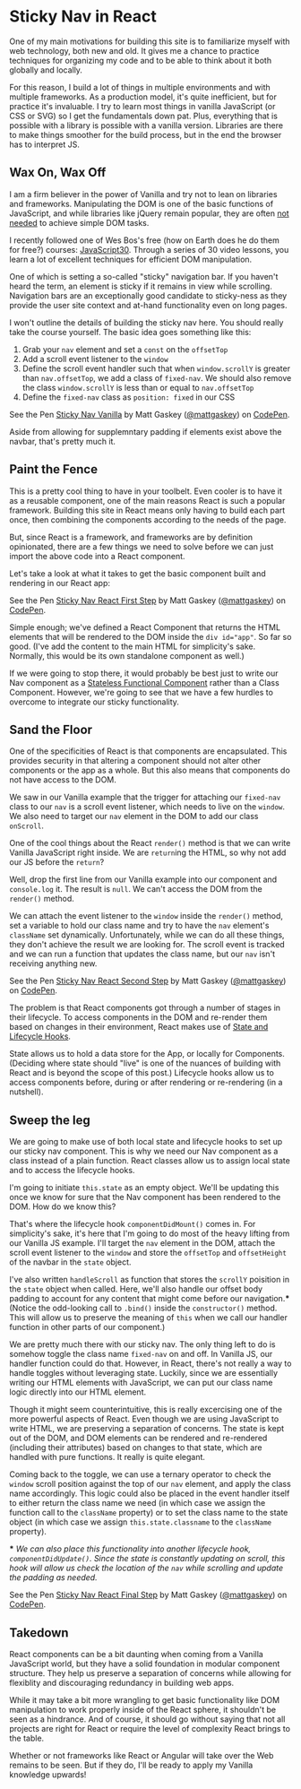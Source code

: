 # Sticky Nav in React

One of my main motivations for building this site is to familiarize myself with web technology, both new and old.  It gives me a chance to practice techniques for organizing my code and to be able to think about it both globally and locally.

For this reason, I build a lot of things in multiple environments and with multiple frameworks.  As a production model, it's quite inefficient, but for practice it's invaluable.  I try to learn most things in vanilla JavaScript (or CSS or SVG) so I get the fundamentals down pat.  Plus, everything that is possible with a library is possible with a vanilla version.  Libraries are there to make things smoother for the build process, but in the end the browser has to interpret JS.

## Wax On, Wax Off

I am a firm believer in the power of Vanilla and try not to lean on libraries and frameworks.  Manipulating the DOM is one of the basic functions of JavaScript, and while libraries like jQuery remain popular, they are often [not needed](http://youmightnotneedjquery.com/) to achieve simple DOM tasks.  

I recently followed one of Wes Bos's free (how on Earth does he do them for free?) courses: [JavaScript30](https://javascript30.com).  Through a series of 30 video lessons, you learn a lot of excellent techniques for efficient DOM manipulation.  

One of which is setting a so-called "sticky" navigation bar. If you haven't heard the term, an element is sticky if it remains in view while scrolling.  Navigation bars are an exceptionally good candidate to sticky-ness as they provide the user site context and at-hand functionality even on long pages.

I won't outline the details of building the sticky nav here.  You should really take the course yourself. The basic idea goes something like this:

1. Grab your `nav` element and set a `const` on the `offsetTop`
2. Add a scroll event listener to the `window`
3. Define the scroll event handler such that when `window.scrollY` is greater than `nav.offsetTop`, we add a class of `fixed-nav`.  We should also remove the class `window.scrollY` is less than or equal to `nav.offsetTop`
4. Define the `fixed-nav` class as `position: fixed` in our CSS


<p data-height="265" data-theme-id="0" data-slug-hash="BwXGML" data-default-tab="js,result" data-user="mattgaskey" data-embed-version="2" data-pen-title="Sticky Nav Vanilla" class="codepen">See the Pen <a href="https://codepen.io/mattgaskey/pen/BwXGML/">Sticky Nav Vanilla</a> by Matt Gaskey (<a href="https://codepen.io/mattgaskey">@mattgaskey</a>) on <a href="https://codepen.io">CodePen</a>.</p>
<script async src="https://production-assets.codepen.io/assets/embed/ei.js"></script>

Aside from allowing for supplemntary padding if elements exist above the navbar, that's pretty much it.

## Paint the Fence

This is a pretty cool thing to have in your toolbelt.  Even cooler is to have it as a reusable component, one of the main reasons React is such a popular framework.  Building this site in React means only having to build each part once, then combining the components according to the needs of the page.

But, since React is a framework, and frameworks are by definition opinionated, there are a few things we need to solve before we can just import the above code into a React component.

Let's take a look at what it takes to get the basic component built and rendering in our React app:

<p data-height="265" data-theme-id="0" data-slug-hash="pWMqOQ" data-default-tab="js,result" data-user="mattgaskey" data-embed-version="2" data-pen-title="Sticky Nav React First Step" class="codepen">See the Pen <a href="https://codepen.io/mattgaskey/pen/pWMqOQ/">Sticky Nav React First Step</a> by Matt Gaskey (<a href="https://codepen.io/mattgaskey">@mattgaskey</a>) on <a href="https://codepen.io">CodePen</a>.</p>
<script async src="https://production-assets.codepen.io/assets/embed/ei.js"></script>

Simple enough; we've defined a React Component that returns the HTML elements that will be rendered to the DOM inside the `div id="app"`.  So far so good. (I've add the content to the main HTML for simplicity's sake.  Normally, this would be its own standalone component as well.)

If we were going to stop there, it would probably be best just to write our Nav component as a [Stateless Functional Component](https://reactjs.org/docs/components-and-props.html) rather than a Class Component.  However, we're going to see that we have a few hurdles to overcome to integrate our sticky functionality.

## Sand the Floor

One of the specificities of React is that components are encapsulated.  This provides security in that altering a component should not alter other components or the app as a whole.  But this also means that components do not have access to the DOM.  

We saw in our Vanilla example that the trigger for attaching our `fixed-nav` class to our `nav` is a scroll event listener, which needs to live on the `window`.  We also need to target our `nav` element in the DOM to add our class `onScroll`.

One of the cool things about the React `render()` method is that we can write Vanilla JavaScript right inside.  We are `return`ing the HTML, so why not add our JS before the `return`?

Well, drop the first line from our Vanilla example into our component and `console.log` it.  The result is `null`.  We can't access the DOM from the `render()` method.

We can attach the event listener to the `window` inside the `render()` method, set a variable to hold our class name and try to have the `nav` element's `className` set dynamically.  Unfortunately, while we can do all these things, they don't achieve the result we are looking for.  The scroll event is tracked and we can run a function that updates the class name, but our `nav` isn't receiving anything new.

<p data-height="265" data-theme-id="0" data-slug-hash="ZXgwpE" data-default-tab="js,result" data-user="mattgaskey" data-embed-version="2" data-pen-title="Sticky Nav React Second Step" class="codepen">See the Pen <a href="https://codepen.io/mattgaskey/pen/ZXgwpE/">Sticky Nav React Second Step</a> by Matt Gaskey (<a href="https://codepen.io/mattgaskey">@mattgaskey</a>) on <a href="https://codepen.io">CodePen</a>.</p>
<script async src="https://production-assets.codepen.io/assets/embed/ei.js"></script>

The problem is that React components got through a number of stages in their lifecycle.  To access components in the DOM and re-render them based on changes in their environment, React makes use of [State and Lifecycle Hooks](https://reactjs.org/docs/state-and-lifecycle.html).

State allows us to hold a data store for the App, or locally for Components. (Deciding where state should "live" is one of the nuances of building with React and is beyond the scope of this post.) Lifecycle hooks allow us to access components before, during or after rendering or re-rendering (in a nutshell).

## Sweep the leg

We are going to make use of both local state and lifecycle hooks to set up our sticky nav component.  This is why we need our Nav component as a class instead of a plain function.  React classes allow us to assign local state and to access the lifecycle hooks.

I'm going to initiate `this.state` as an empty object.  We'll be updating this once we know for sure that the Nav component has been rendered to the DOM.  How do we know this?

That's where the lifecycle hook `componentDidMount()` comes in.  For simplicity's sake, it's here that I'm going to do most of the heavy lifting from our Vanilla JS example.  I'll target the `nav` element in the DOM, attach the scroll event listener to the `window` and store the `offsetTop` and `offsetHeight` of the navbar in the `state` object.

I've also written `handleScroll` as function that stores the `scrollY` poisition in the `state` object when called.  Here, we'll also handle our offset body padding to account for any content that might come before our navigation.__*__ (Notice the odd-looking call to `.bind()` inside the `constructor()` method.  This will allow us to preserve the meaning of `this` when we call our handler function in other parts of our component.)

We are pretty much there with our sticky nav.  The only thing left to do is somehow toggle the class name `fixed-nav` on and off.  In Vanilla JS, our handler function could do that.  However, in React, there's not really a way to handle toggles without leveraging state.  Luckily, since we are essentially writing our HTML elements with JavaScript, we can put our class name logic directly into our HTML element.

Though it might seem counterintuitive, this is really excercising one of the more powerful aspects of React.  Even though we are using JavaScript to write HTML, we are preserving a separation of concerns.  The state is kept out of the DOM, and DOM elements can be rendered and re-rendered (including their attributes) based on changes to that state, which are handled with pure functions.  It really is quite elegant.

Coming back to the toggle, we can use a ternary operator to check the `window` scroll position against the top of our `nav` element, and apply the class name accordingly. This logic could also be placed in the event handler itself to either return the class name we need (in which case we assign the function call to the `className` property) or to set the class name to the state object (in which case we assign `this.state.classname` to the `className` property). 


__*__ *We can also place this functionality into another lifecycle hook, `componentDidUpdate()`.  Since the state is constantly updating on scroll, this hook will allow us check the location of the `nav` while scrolling and update the padding as needed.* 

<p data-height="265" data-theme-id="0" data-slug-hash="gGVEzb" data-default-tab="js,result" data-user="mattgaskey" data-embed-version="2" data-pen-title="Sticky Nav React Final Step" class="codepen">See the Pen <a href="https://codepen.io/mattgaskey/pen/gGVEzb/">Sticky Nav React Final Step</a> by Matt Gaskey (<a href="https://codepen.io/mattgaskey">@mattgaskey</a>) on <a href="https://codepen.io">CodePen</a>.</p>
<script async src="https://production-assets.codepen.io/assets/embed/ei.js"></script>

## Takedown

React components can be a bit daunting when coming from a Vanilla JavaScript world, but they have a solid foundation in modular component structure.  They help us preserve a separation of concerns while allowing for flexiblity and discouraging redundancy in building web apps.

While it may take a bit more wrangling to get basic functionality like DOM manipulation to work properly inside of the React sphere, it shouldn't be seen as a hindrance. And of course, it should go without saying that not all projects are right for React or require the level of complexity React brings to the table.

Whether or not frameworks like React or Angular will take over the Web remains to be seen.  But if they do, I'll be ready to apply my Vanilla knowledge upwards!